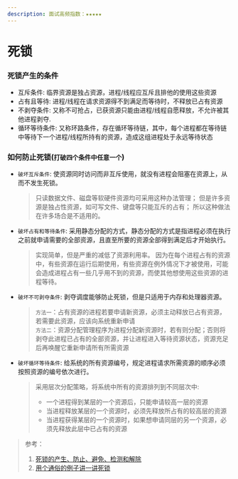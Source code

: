 ```yaml
---
description: 面试高频指数：★★★★★
---
```


# 死锁

### 死锁产生的条件

* 互斥条件: 临界资源是独占资源，进程/线程应互斥且排他的使用这些资源
* 占有且等待: 进程/线程在请求资源得不到满足而等待时，不释放已占有资源
* 不剥夺条件: 又称不可抢占，已获资源只能由进程/线程自愿释放，不允许被其他进程剥夺.
* 循环等待条件: 又称环路条件，存在循环等待链，其中，每个进程都在等待链中等待下一个进程/线程所持有的资源，造成这组进程处于永远等待状态

### 如何防止死锁\(`打破四个条件中任意一个`\)

* `破坏互斥条件`: 使资源同时访问而非互斥使用，就没有进程会阻塞在资源上，从而不发生死锁。

  > 只读数据文件、磁盘等软硬件资源均可采用这种办法管理； 但是许多资源是独占性资源，如可写文件、键盘等只能互斥的占有； 所以这种做法在许多场合是不适用的。

* `破坏占有和等待条件`: 采用静态分配的方式，静态分配的方式是指进程必须在执行之前就申请需要的全部资源，且直至所要的资源全部得到满足后才开始执行。

  > 实现简单，但是严重的减低了资源利用率。 因为在每个进程占有的资源中，有些资源在运行后期使用，有些资源在例外情况下才被使用，可能会造成进程占有一些几乎用不到的资源，而使其他想使用这些资源的进程等待。

* `破坏不可剥夺条件`: 剥夺调度能够防止死锁，但是只适用于内存和处理器资源。

  > `方法一`：占有资源的进程若要申请新资源，必须主动释放已占有资源，若需要此资源，应该向系统重新申请  
  > `方法二`：资源分配管理程序为进程分配新资源时，若有则分配；否则将剥夺此进程已占有的全部资源，并让进程进入等待资源状态，资源充足后再唤醒它重新申请所有所需资源

* `破坏循环等待条件`: 给系统的所有资源编号，规定进程请求所需资源的顺序必须按照资源的编号依次进行。

  > 采用层次分配策略，将系统中所有的资源排列到不同层次中:
  >
  > * 一个进程得到某层的一个资源后，只能申请较高一层的资源
  > * 当进程释放某层的一个资源时，必须先释放所占有的较高层的资源
  > * 当进程获得某层的一个资源时，如果想申请同层的另一个资源，必须先释放此层中已占有的资源

> 参考：
>
> 1. [​死锁的产生、防止、避免、检测和解除](https://zhuanlan.zhihu.com/p/61221667)
> 2. [用个通俗的例子讲一讲死锁](https://zhuanlan.zhihu.com/p/26945588)

